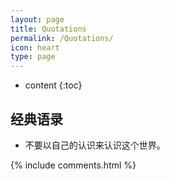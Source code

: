 ```yaml
---
layout: page
title: Quotations
permalink: /Quotations/
icon: heart
type: page
---
```


* content
{:toc}
## 经典语录

* 不要以自己的认识来认识这个世界。





{% include comments.html %}
